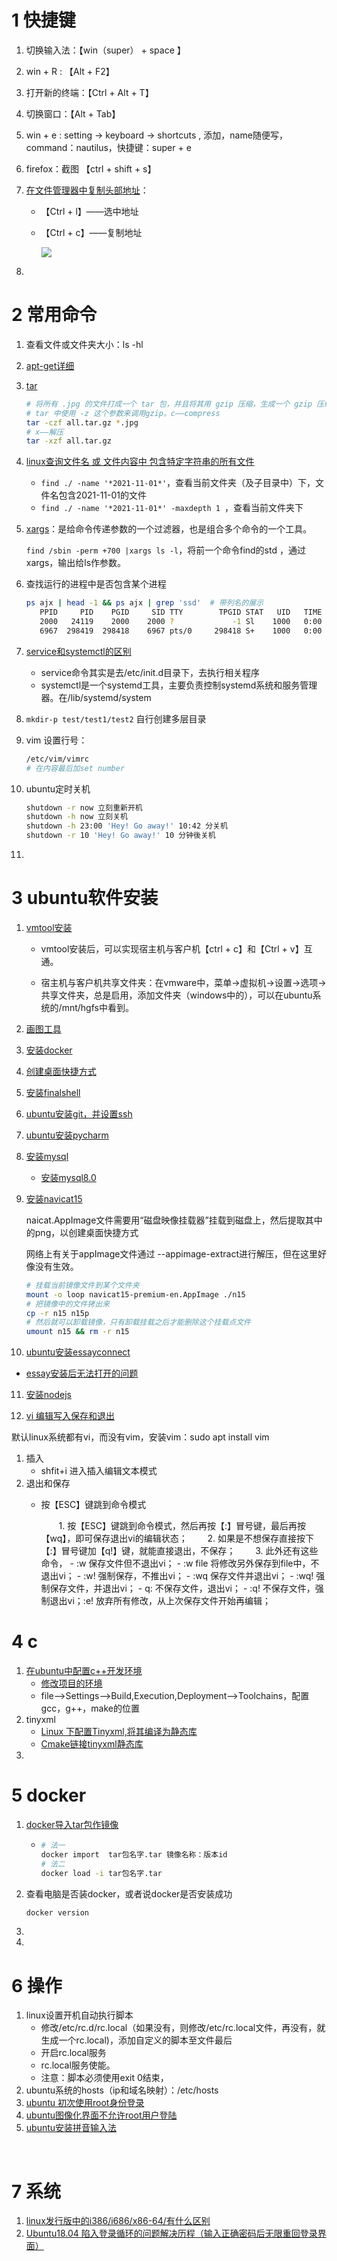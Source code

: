 # 1 快捷键

1. 切换输入法：【win（super） + space 】

2. win + R : 【Alt + F2】

3. 打开新的终端：【Ctrl + Alt + T】

4. 切换窗口：【Alt + Tab】

5. win + e : setting -> keyboard -> shortcuts , 添加，name随便写，command：nautilus，快捷键：super + e

6. firefox：截图 【ctrl + shift + s】

7. [在文件管理器中复制头部地址](https://zhidao.baidu.com/question/224652362.html)：

   - 【Ctrl + l】——选中地址

   - 【Ctrl + c】——复制地址

     ![](./legend/ubuntu文件管理器复制地址.png)

8. 

# 2 常用命令
1. 查看文件或文件夹大小：ls -hl

2. [apt-get详细](https://blog.csdn.net/qq_44885775/article/details/124278721)

3. [tar](https://www.runoob.com/w3cnote/linux-tar-gz.html)

   ```bash
   # 将所有 .jpg 的文件打成一个 tar 包，并且将其用 gzip 压缩，生成一个 gzip 压缩过的包，包名为 all.tar.gz。
   # tar 中使用 -z 这个参数来调用gzip。c——compress
   tar -czf all.tar.gz *.jpg
   # x——解压
   tar -xzf all.tar.gz
   ```

4. [linux查询文件名 或 文件内容中 包含特定字符串的所有文件](https://blog.csdn.net/weixin_40482816/article/details/121425903)

   - `find ./ -name '*2021-11-01*'`，查看当前文件夹（及子目录中）下，文件名包含2021-11-01的文件
   - `find ./ -name '*2021-11-01*' -maxdepth 1 `，查看当前文件夹下

5. [xargs](https://www.runoob.com/linux/linux-comm-xargs.html)：是给命令传递参数的一个过滤器，也是组合多个命令的一个工具。

   `find /sbin -perm +700 |xargs ls -l`，将前一个命令find的std ，通过xargs，输出给ls作参数。

6. 查找运行的进程中是否包含某个进程

   ```bash
   ps ajx | head -1 && ps ajx | grep 'ssd' 	# 带列名的展示
      PPID     PID    PGID     SID TTY        TPGID STAT   UID   TIME COMMAND
      2000   24119    2000    2000 ?             -1 Sl    1000   0:00 /usr/libexec/gvfsd-dnssd --spawner :1.2 /org/gtk/gvfs/exec_spaw/3
      6967  298419  298418    6967 pts/0     298418 S+    1000   0:00 grep --color=auto ssd
   
   ```

7. [service和systemctl的区别](https://blog.csdn.net/juanxiaseng0838/article/details/124123822)

   - service命令其实是去/etc/init.d目录下，去执行相关程序
   - systemctl是一个systemd工具，主要负责控制systemd系统和服务管理器。在/lib/systemd/system

8. `mkdir-p test/test1/test2` 自行创建多层目录

9. vim 设置行号：

   ```bash
   /etc/vim/vimrc
   # 在内容最后加set number
   
   
   ```

10. ubuntu定时关机

    ```bash
    shutdown -r now 立刻重新开机 
    shutdown -h now 立刻关机 
    shutdown -h 23:00 'Hey! Go away!' 10:42 分关机 
    shutdown -r 10 'Hey! Go away!' 10 分钟後关机 
    ```

    

11. 

# 3 ubuntu软件安装

1. [vmtool安装](https://blog.csdn.net/weixin_45035342/article/details/126638191)

   - vmtool安装后，可以实现宿主机与客户机【ctrl + c】和【Ctrl + v】互通。

   - 宿主机与客户机共享文件夹：在vmware中，菜单->虚拟机->设置->选项->共享文件夹，总是启用，添加文件夹（windows中的），可以在ubuntu系统的/mnt/hgfs中看到。

     

2. [画图工具](https://blog.csdn.net/xhtchina/article/details/122929567)

3. [安装docker](https://blog.csdn.net/u012563853/article/details/125295985)

4. [创建桌面快捷方式](https://blog.csdn.net/weixin_43031313/article/details/129385915)

5. [安装finalshell](https://blog.csdn.net/zhao001101/article/details/128002640)

6. [ubuntu安装git，并设置ssh](https://blog.csdn.net/qq_26849933/article/details/125062667)

7. [ubuntu安装pycharm](https://blog.csdn.net/m0_37758063/article/details/111573552)

8. [安装mysql](https://blog.csdn.net/weixin_39589455/article/details/126443521)

   - [安装mysql8.0](https://segmentfault.com/a/1190000039203507)

9. [安装navicat15](https://www.bilibili.com/read/cv18230089/)

   naicat.AppImage文件需要用“磁盘映像挂载器”挂载到磁盘上，然后提取其中的png，以创建桌面快捷方式

   网络上有关于appImage文件通过 --appimage-extract进行解压，但在这里好像没有生效。

   ```bash
   # 挂载当前镜像文件到某个文件夹
   mount -o loop navicat15-premium-en.AppImage ./n15
   # 把镜像中的文件铐出来
   cp -r n15 n15p
   # 然后就可以卸载镜像，只有卸载挂载之后才能删除这个挂载点文件
   umount n15 && rm -r n15
   ```

10. [ubuntu安装essayconnect](https://blog.csdn.net/weixin_37926734/article/details/123068318)

   - [essay安装后无法打开的问题](https://blog.csdn.net/u011426115/article/details/126660001)

11. [安装nodejs](https://zhuanlan.zhihu.com/p/531851060)

12. [vi 编辑写入保存和退出](https://blog.csdn.net/qq_33093289/article/details/127915742)

   默认linux系统都有vi，而没有vim，安装vim：sudo apt install vim

   1. 插入
      - shfit+i 进入插入编辑文本模式
   2. 退出和保存
      - 按【ESC】键跳到命令模式

          　　1. 按【ESC】键跳到命令模式，然后再按【:】冒号键，最后再按【wq】，即可保存退出vi的编辑状态；
                　　2. 如果是不想保存直接按下【:】冒号键加【q!】键，就能直接退出，不保存；
                      　　3. 此外还有这些命令，
               - :w 保存文件但不退出vi；
               - :w file 将修改另外保存到file中，不退出vi；
               - :w! 强制保存，不推出vi；
               - :wq 保存文件并退出vi；
               - :wq! 强制保存文件，并退出vi；
               - q: 不保存文件，退出vi；
               - :q! 不保存文件，强制退出vi；:e! 放弃所有修改，从上次保存文件开始再编辑；



# 4 c

1. [在ubuntu中配置c++开发环境](https://blog.csdn.net/qq_33867131/article/details/126540537)
   - [修改项目的环境](https://blog.csdn.net/qq_19734597/article/details/103056279)
   - file-->Settings-->Build,Execution,Deployment-->Toolchains，配置gcc，g++，make的位置
2. tinyxml
   - [Linux 下配置Tinyxml,将其编译为静态库](https://blog.csdn.net/yasi_xi/article/details/38872467)
   - [Cmake链接tinyxml静态库](https://blog.csdn.net/qq_40089175/article/details/107536133)
3. 



# 5 docker

1. [docker导入tar包作镜像](https://blog.csdn.net/blood_Z/article/details/126038450)

   - ```bash
     # 法一
     docker import  tar包名字.tar 镜像名称：版本id
     # 法二
     docker load -i tar包名字.tar
     ```

2. 查看电脑是否装docker，或者说docker是否安装成功

   ```bash
   docker version
   ```

3. 

4. 





# 6 操作

1. linux设置开机自动执行脚本
   - 修改/etc/rc.d/rc.local（如果没有，则修改/etc/rc.local文件，再没有，就生成一个rc.local)，添加自定义的脚本至文件最后
   - 开启rc.local服务
   - rc.local服务使能。
   - 注意：脚本必须使用exit 0结束，
2. ubuntu系统的hosts（ip和域名映射）：/etc/hosts
3. [ubuntu 初次使用root身份登录](https://blog.csdn.net/weixin_56364629/article/details/124608110)
4. [ubuntu图像化界面不允许root用户登陆](https://blog.csdn.net/Ki_Ki_/article/details/128832659)
5. [ubuntu安装拼音输入法](https://blog.csdn.net/weixin_61275790/article/details/130787987)

​     



# 7 系统

1. [linux发行版中的i386/i686/x86-64/有什么区别](https://zhidao.baidu.com/question/2276228239712472948.html)
2. [Ubuntu18.04 陷入登录循环的问题解决历程（输入正确密码后无限重回登录界面）](https://blog.csdn.net/lj164567487/article/details/128692851)
